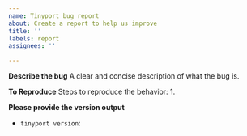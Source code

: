 ```yaml
---
name: Tinyport bug report
about: Create a report to help us improve
title: ''
labels: report
assignees: ''

---
```


**Describe the bug**
A clear and concise description of what the bug is.

**To Reproduce**
Steps to reproduce the behavior:
1. 

**Please provide the version output**
 - `tinyport version`:
 